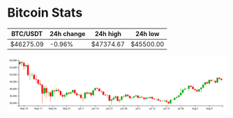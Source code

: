 # Bitcoin Stats

BTC/USDT|24h change|24h high|24h low|
|---|---|---|---|
|$46275.09|-0.96%|$47374.67|$45500.00|

<img src="./chart.svg">
